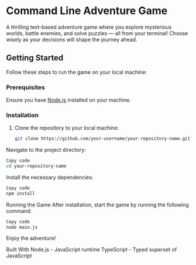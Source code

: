 # Command Line Adventure Game

A thrilling text-based adventure game where you explore mysterious worlds, battle enemies, and solve puzzles — all from your terminal! Choose wisely as your decisions will shape the journey ahead.

## Getting Started

Follow these steps to run the game on your local machine:

### Prerequisites

Ensure you have [Node.js](https://nodejs.org/) installed on your machine.

### Installation

1. Clone the repository to your local machine:
   ```bash
   git clone https://github.com/your-username/your-repository-name.git
Navigate to the project directory:

```bash
Copy code
cd your-repository-name
```
Install the necessary dependencies:

```bash
Copy code
npm install
```
Running the Game
After installation, start the game by running the following command:

```bash
Copy code
node main.js
```
Enjoy the adventure!

Built With
Node.js - JavaScript runtime
TypeScript - Typed superset of JavaScript
